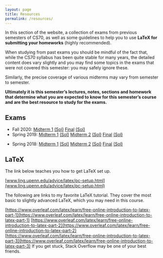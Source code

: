 ```yaml
---
layout: page
title: Resources
permalink: /resources/
---
```

In this section of the website, a collection of exams from previous semesters of CS70, as well as some guidelines to help you to use **LaTeX for submitting your homeworks** (highly recommended).

When studying from past exams you should be mindful of the fact that, while the CS70 syllabus has been quite stable for many years, the detailed content does vary slightly and you may find some topics in the exams that were not covered this semester: you may safely ignore these.

Similarly, the precise coverage of various midterms may vary from semester to semester.

**Ultimately it is this semester’s lectures, notes, sections and homework that determine what you are expected to know for this semester’s course and are the best resource to study for the exams.**

## Exams
- Fall 2020: [Midterm 1](http://www.eecs70.org/resources/mt1/midterm_fa20.pdf) [(Sol)](http://www.eecs70.org/resources/mt1/midterm_fa20_sol.pdf) [Final](http://www.eecs70.org/resources/final/final_fa20.pdf) [(Sol)](http://www.eecs70.org/resources/final/final_fa20_sol.pdf)
- Spring 2019: [Midterm 1](http://www.eecs70.org/resources/mt1/mt1_sp19.pdf) [(Sol)](http://www.eecs70.org/resources/mt1/mt1_sp19_sol.pdf) [Midterm 2](http://www.eecs70.org/resources/mt2/mt2_sp19.pdf) [(Sol)](http://www.eecs70.org/resources/mt2/mt2_sp19_sol.pdf) [Final](http://www.eecs70.org/resources/final/final_sp19.pdf) [(Sol)](http://www.eecs70.org/resources/final/final_sp19_sol.pdf)
<!-- - Fall 2018: [Midterm 1](http://www.eecs70.org/resources/mt1/mt1_fa18.pdf) [(Sol)](http://www.eecs70.org/resources/mt1/mt1_fa18_sol.pdf) [Midterm 2](http://www.eecs70.org/resources/mt2/mt2_fa18.pdf) [(Sol)](http://www.eecs70.org/resources/mt2/mt2_fa18_sol.pdf) [Final](http://www.eecs70.org/resources/final/final_fa18.pdf) [(Sol)](http://www.eecs70.org/resources/final/final_fa18_sol.pdf) -->
- Spring 2018: [Midterm 1](http://www.eecs70.org/resources/mt1/mt1_sp18.pdf) [(Sol)](http://www.eecs70.org/resources/mt1/mt1_sp18_sol.pdf) [Midterm 2](http://www.eecs70.org/resources/mt2/mt2_sp18.pdf) [(Sol)](http://www.eecs70.org/resources/mt2/mt2_sp18_sol.pdf) [Final](http://www.eecs70.org/resources/final/final_sp18.pdf) [(Sol)](http://www.eecs70.org/resources/final/final_sp18_sol.pdf)

## LaTeX

The link below teaches you how to get LaTeX set up.

[www.ling.upenn.edu/advice/latex/pc-setup.html](www.ling.upenn.edu/advice/latex/pc-setup.html)

The following are links to my favorite LaTeX tutorial. They cover the most basic to slightly advanced LaTeX, which you may need in this course.

[https://www.overleaf.com/latex/learn/free-online-introduction-to-latex-part-1](https://www.overleaf.com/latex/learn/free-online-introduction-to-latex-part-1)
[https://www.overleaf.com/latex/learn/free-online-introduction-to-latex-part-2](https://www.overleaf.com/latex/learn/free-online-introduction-to-latex-part-2)
[https://www.overleaf.com/latex/learn/free-online-introduction-to-latex-part-3](https://www.overleaf.com/latex/learn/free-online-introduction-to-latex-part-3)
If you get stuck, Stack Overflow may be one of your best friends.
